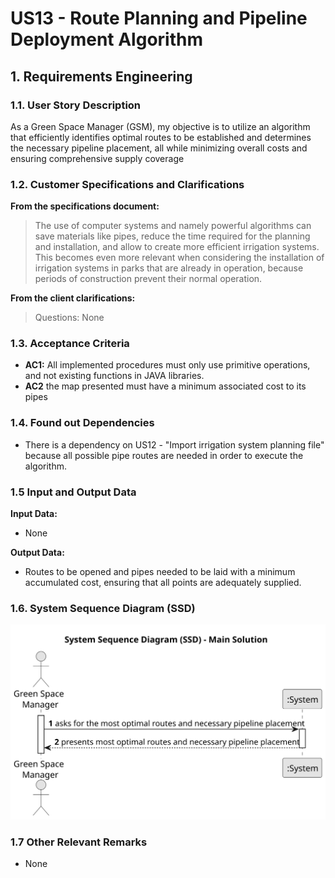 # US13 - Route Planning and Pipeline Deployment Algorithm


## 1. Requirements Engineering

### 1.1. User Story Description

As a Green Space Manager (GSM), my objective is to utilize an algorithm that efficiently identifies optimal routes to be established and determines the necessary pipeline placement, all while minimizing overall costs and ensuring comprehensive supply coverage
### 1.2. Customer Specifications and Clarifications 

**From the specifications document:**

> The use of computer systems and namely powerful algorithms can save materials like pipes, reduce the time required for the planning and installation, and allow to create more efficient irrigation systems. This becomes even more relevant when considering the installation of irrigation systems in parks that are already in operation, because periods of construction prevent their normal operation.

**From the client clarifications:**

> Questions: None

### 1.3. Acceptance Criteria

* **AC1:** All implemented procedures must only use primitive operations, and not existing functions in JAVA libraries.
* **AC2** the map presented must have a minimum associated cost to its pipes

### 1.4. Found out Dependencies

* There is a dependency on US12 - "Import irrigation system planning file" because all possible pipe routes are needed in order to execute the algorithm.

### 1.5 Input and Output Data

**Input Data:**

* None

**Output Data:**

* Routes to be opened and pipes needed to be laid with a minimum accumulated cost, ensuring that all points are adequately supplied.

### 1.6. System Sequence Diagram (SSD)

![System Sequence Diagram](svg/us13-system-sequence-diagram-main-solution.svg)

### 1.7 Other Relevant Remarks

* None